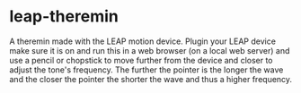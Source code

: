 leap-theremin
=============

A theremin made with the LEAP motion device.  Plugin your LEAP device make sure it is on and run this in a web browser (on a local web server) and use a pencil or chopstick to move further from the device and closer to adjust the tone's frequency.  The further the pointer is the longer the wave and the closer the pointer the shorter the wave and thus a higher frequency.